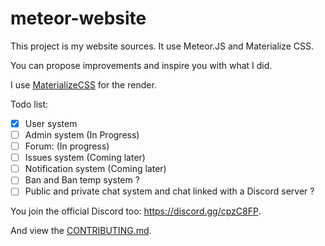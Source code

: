 # meteor-website
This project is my website sources. It use Meteor.JS and Materialize CSS.

You can propose improvements and inspire you with what I did.

I use [MaterializeCSS](http://materializecss.com) for the render.

Todo list:
- [x] User system
- [ ] Admin system (In Progress)
- [ ] Forum: (In progress)
- [ ] Issues system (Coming later)
- [ ] Notification system (Coming later)
- [ ] Ban and Ban temp system ?
- [ ] Public and private chat system and chat linked with a Discord server ?

You join the official Discord too: https://discord.gg/cpzC8FP.

And view the [CONTRIBUTING.md](https://github.com/Bricklou/meteor-website/blob/master/CONTRIBUTING.md).
